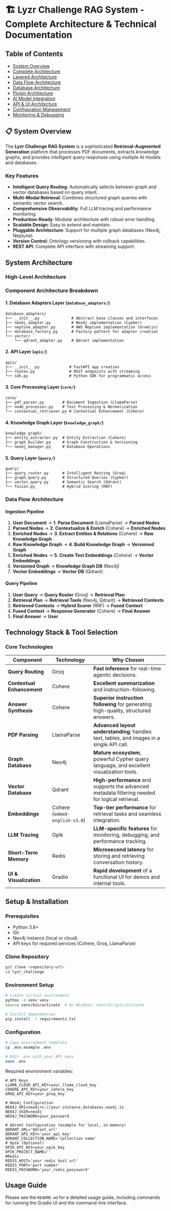 # 🏗️ Lyzr Challenge RAG System - Complete Architecture & Technical Documentation

## Table of Contents
- [System Overview](#system-overview)
- [Complete Architecture](#complete-architecture)
- [Layered Architecture](#layered-architecture)
- [Data Flow Architecture](#data-flow-architecture)
- [Database Architecture](#database-architecture)
- [Plugin Architecture](#plugin-architecture)
- [AI Model Integration](#ai-model-integration)
- [API & UI Architecture](#api--ui-architecture)
- [Configuration Management](#configuration-management)
- [Monitoring & Debugging](#monitoring--debugging)

## 📋 System Overview

The **Lyzr Challenge RAG System** is a sophisticated **Retrieval-Augmented Generation** platform that processes PDF documents, extracts knowledge graphs, and provides intelligent query responses using multiple AI models and databases.

### Key Features
- **Intelligent Query Routing**: Automatically selects between graph and vector databases based on query intent.
- **Multi-Modal Retrieval**: Combines structured graph queries with semantic vector search.
- **Comprehensive Observability**: Full LLM tracing and performance monitoring.
- **Production-Ready**: Modular architecture with robust error handling.
- **Scalable Design**: Easy to extend and maintain.
- **Pluggable Architecture**: Support for multiple graph databases (Neo4j, Neptune).
- **Version Control**: Ontology versioning with rollback capabilities.
- **REST API**: Complete API interface with streaming support.

## System Architecture

### High-Level Architecture


### Component Architecture Breakdown

#### 1. Database Adapters Layer (`database_adapters/`)
```
database_adapters/
├── __init__.py              # Abstract base classes and interfaces
├── neo4j_adapter.py         # Neo4j implementation (Cypher)
├── neptune_adapter.py       # AWS Neptune implementation (Gremlin)
├── database_factory.py      # Factory pattern for adapter creation
└── vector/
    └── qdrant_adapter.py    # Qdrant implementation
```

#### 2. API Layer (`apis/`)
```
apis/
├── __init__.py             # FastAPI app creation
├── routes.py               # REST endpoints with streaming
└── sdk.py                  # Python SDK for programmatic access
```

#### 3. Core Processing Layer (`core/`)
```
core/
├── pdf_parser.py        # Document Ingestion (LlamaParse)
├── node_processor.py    # Text Processing & Normalization
└── contextual_retriever.py # Contextual Enhancement (Cohere)
```

#### 4. Knowledge Graph Layer (`knowledge_graph/`)
```
knowledge_graph/
├── entity_extractor.py  # Entity Extraction (Cohere)
├── graph_builder.py     # Graph Construction & Versioning
└── neo4j_manager.py     # Database Operations
```

#### 5. Query Layer (`query/`)
```
query/
├── query_router.py      # Intelligent Routing (Groq)
├── graph_query.py       # Structured Queries (Cypher)
├── vector_query.py      # Semantic Search (Qdrant)
└── fusion.py            # Hybrid Scoring (RRF)
```

### Data Flow Architecture

#### Ingestion Pipeline
1.  **User Document** → **1. Parse Document** (LlamaParse) → **Parsed Nodes**
2.  **Parsed Nodes** → **2. Contextualize & Enrich** (Cohere) → **Enriched Nodes**
3.  **Enriched Nodes** → **3. Extract Entities & Relations** (Cohere) → **Raw Knowledge Graph**
4.  **Raw Knowledge Graph** → **4. Build Knowledge Graph** → **Versioned Graph**
5.  **Enriched Nodes** → **5. Create Text Embeddings** (Cohere) → **Vector Embeddings**
6.  **Versioned Graph** → **Knowledge Graph DB** (Neo4j)
7.  **Vector Embeddings** → **Vector DB** (Qdrant)

#### Query Pipeline
1.  **User Query** → **Query Router** (Groq) → **Retrieval Plan**
2.  **Retrieval Plan** → **Retrieval Tools** (Neo4j, Qdrant) → **Retrieved Contexts**
3.  **Retrieved Contexts** → **Hybrid Scorer** (RRF) → **Fused Context**
4.  **Fused Context** → **Response Generator** (Cohere) → **Final Answer**
5.  **Final Answer** → **User**

## Technology Stack & Tool Selection

### Core Technologies

| Component | Technology | Why Chosen |
|-----------|------------|------------|
| **Query Routing** | Groq | **Fast inference** for real-time agentic decisions. |
| **Contextual Enhancement** | Cohere | **Excellent summarization** and instruction-following. |
| **Answer Synthesis** | Cohere | **Superior instruction following** for generating high-quality, structured answers. |
| **PDF Parsing** | LlamaParse | **Advanced layout understanding**; handles text, tables, and images in a single API call. |
| **Graph Database** | Neo4j | **Mature ecosystem**, powerful Cypher query language, and excellent visualization tools. |
| **Vector Database** | Qdrant | **High-performance** and supports the advanced metadata filtering needed for logical retrieval. |
| **Embeddings** | Cohere (`embed-english-v3.0`) | **Top-tier performance** for retrieval tasks and seamless integration. |
| **LLM Tracing** | Opik | **LLM-specific features** for monitoring, debugging, and performance tracking. |
| **Short-Term Memory** | Redis | **Microsecond latency** for storing and retrieving conversation history. |
| **UI & Visualization** | Gradio | **Rapid development** of a functional UI for demos and internal tools. |

## Setup & Installation

### Prerequisites
- Python 3.8+
- Git
- Neo4j instance (local or cloud)
- API keys for required services (Cohere, Groq, LlamaParse)

### Clone Repository
```bash
git clone <repository-url>
cd lyzr_challenge
```

### Environment Setup
```bash
# Create virtual environment
python -m venv venv
source venv/bin/activate  # On Windows: venv\Scripts\activate

# Install dependencies
pip install -r requirements.txt
```

### Configuration
```bash
# Copy environment template
cp .env.example .env

# Edit .env with your API keys
nano .env
```

Required environment variables:
```env
# API Keys
LLAMA_CLOUD_API_KEY=your_llama_cloud_key
COHERE_API_KEY=your_cohere_key
GROQ_API_KEY=your_groq_key

# Neo4j Configuration
NEO4J_URI=neo4j+s://your-instance.databases.neo4j.io
NEO4J_USER=neo4j
NEO4J_PASSWORD=your_password

# Qdrant Configuration (example for local, in-memory)
QDRANT_URL='Qdrant_url'
QDRANT_API_KEY='your_api_key'
QDRANT_COLLECTION_NAME='collection name'
# Opik (Optional)
OPIK_API_KEY=your_opik_key
OPIK_PROJECT_NAME=''
#Redis
REDIS_HOST='your redis host url'
REDIS_PORT='port number'
REDIS_PASSWORD='your_redis_passsword'
```

## Usage Guide

Please see the `README.md` for a detailed usage guide, including commands for running the Gradio UI and the command-line interface.

